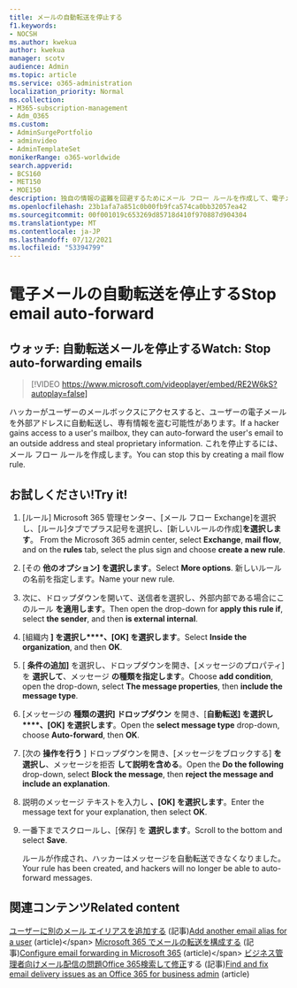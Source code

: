 ```yaml
---
title: メールの自動転送を停止する
f1.keywords:
- NOCSH
ms.author: kwekua
author: kwekua
manager: scotv
audience: Admin
ms.topic: article
ms.service: o365-administration
localization_priority: Normal
ms.collection:
- M365-subscription-management
- Adm_O365
ms.custom:
- AdminSurgePortfolio
- adminvideo
- AdminTemplateSet
monikerRange: o365-worldwide
search.appverid:
- BCS160
- MET150
- MOE150
description: 独自の情報の盗難を回避するためにメール フロー ルールを作成して、電子メールの自動転送を停止する方法について説明します。
ms.openlocfilehash: 23b1afa7a851c0b00fb9fca574ca0bb32057ea42
ms.sourcegitcommit: 00f001019c653269d85718d410f970887d904304
ms.translationtype: MT
ms.contentlocale: ja-JP
ms.lasthandoff: 07/12/2021
ms.locfileid: "53394799"
---
```

# <a name="stop-email-auto-forward"></a><span data-ttu-id="c8237-103">電子メールの自動転送を停止する</span><span class="sxs-lookup"><span data-stu-id="c8237-103">Stop email auto-forward</span></span>

## <a name="watch-stop-auto-forwarding-emails"></a><span data-ttu-id="c8237-104">ウォッチ: 自動転送メールを停止する</span><span class="sxs-lookup"><span data-stu-id="c8237-104">Watch: Stop auto-forwarding emails</span></span>

> [!VIDEO https://www.microsoft.com/videoplayer/embed/RE2W6kS?autoplay=false]

<span data-ttu-id="c8237-105">ハッカーがユーザーのメールボックスにアクセスすると、ユーザーの電子メールを外部アドレスに自動転送し、専有情報を盗む可能性があります。</span><span class="sxs-lookup"><span data-stu-id="c8237-105">If a hacker gains access to a user's mailbox, they can auto-forward the user's email to an outside address and steal proprietary information.</span></span> <span data-ttu-id="c8237-106">これを停止するには、メール フロー ルールを作成します。</span><span class="sxs-lookup"><span data-stu-id="c8237-106">You can stop this by creating a mail flow rule.</span></span>

## <a name="try-it"></a><span data-ttu-id="c8237-107">お試しください!</span><span class="sxs-lookup"><span data-stu-id="c8237-107">Try it!</span></span>

1. <span data-ttu-id="c8237-108">[ルール] Microsoft 365 管理センター、[メール フロー Exchange]を選択し、[ルール]タブでプラス記号を選択し、[新しいルールの作成]**を選択します**。 </span><span class="sxs-lookup"><span data-stu-id="c8237-108">From the Microsoft 365 admin center, select **Exchange**, **mail flow**, and on the **rules** tab, select the plus sign and choose **create a new rule**.</span></span>
1. <span data-ttu-id="c8237-109">[その **他のオプション] を選択します**。</span><span class="sxs-lookup"><span data-stu-id="c8237-109">Select **More options**.</span></span> <span data-ttu-id="c8237-110">新しいルールの名前を指定します。</span><span class="sxs-lookup"><span data-stu-id="c8237-110">Name your new rule.</span></span>
1. <span data-ttu-id="c8237-111">次に、ドロップダウンを開いて、送信者を選択し、外部内部である場合にこのルール **を適用します**。</span><span class="sxs-lookup"><span data-stu-id="c8237-111">Then open the drop-down for **apply this rule if**, select **the sender**, and then **is external internal**.</span></span>
1. <span data-ttu-id="c8237-112">[組織内 **] を選択し\*\*\*\*、[OK] を選択します**。</span><span class="sxs-lookup"><span data-stu-id="c8237-112">Select **Inside the organization**, and then **OK**.</span></span>
1. <span data-ttu-id="c8237-113">[ **条件の追加]** を選択し、ドロップダウンを開き、[メッセージのプロパティ] を **選択して**、メッセージ **の種類を指定します**。</span><span class="sxs-lookup"><span data-stu-id="c8237-113">Choose **add condition**, open the drop-down, select **The message properties**, then **include the message type**.</span></span>
1. <span data-ttu-id="c8237-114">[メッセージの **種類の選択] ドロップダウン** を開き、[**自動転送] を選択し\*\*\*\*、[OK] を選択します**。</span><span class="sxs-lookup"><span data-stu-id="c8237-114">Open the **select message type** drop-down, choose **Auto-forward**, then **OK**.</span></span>
1. <span data-ttu-id="c8237-115">[次の **操作を行う** ] ドロップダウンを開き、[メッセージをブロックする] **を選択し**、メッセージを拒否 **して説明を含める**。</span><span class="sxs-lookup"><span data-stu-id="c8237-115">Open the **Do the following** drop-down, select **Block the message**, then **reject the message and include an explanation**.</span></span>
1. <span data-ttu-id="c8237-116">説明のメッセージ テキストを入力し **、[OK] を選択します**。</span><span class="sxs-lookup"><span data-stu-id="c8237-116">Enter the message text for your explanation, then select **OK**.</span></span>
1. <span data-ttu-id="c8237-117">一番下までスクロールし、[保存] を **選択します**。</span><span class="sxs-lookup"><span data-stu-id="c8237-117">Scroll to the bottom and select **Save**.</span></span>

    <span data-ttu-id="c8237-118">ルールが作成され、ハッカーはメッセージを自動転送できなくなりました。</span><span class="sxs-lookup"><span data-stu-id="c8237-118">Your rule has been created, and hackers will no longer be able to auto-forward messages.</span></span>

## <a name="related-content"></a><span data-ttu-id="c8237-119">関連コンテンツ</span><span class="sxs-lookup"><span data-stu-id="c8237-119">Related content</span></span>

<span data-ttu-id="c8237-120">[ユーザーに別のメール エイリアスを追加する](../admin/email/add-another-email-alias-for-a-user.md) (記事)</span><span class="sxs-lookup"><span data-stu-id="c8237-120">[Add another email alias for a user](../admin/email/add-another-email-alias-for-a-user.md) (article)\</span></span>
<span data-ttu-id="c8237-121">[Microsoft 365 でメールの転送を構成する](../admin/email/configure-email-forwarding.md) (記事)</span><span class="sxs-lookup"><span data-stu-id="c8237-121">[Configure email forwarding in Microsoft 365](../admin/email/configure-email-forwarding.md) (article)\</span></span>
<span data-ttu-id="c8237-122">[ビジネス管理者向けメール配信の問題Office 365検索して修正](/exchange/troubleshoot/email-delivery/email-delivery-issues)する (記事)</span><span class="sxs-lookup"><span data-stu-id="c8237-122">[Find and fix email delivery issues as an Office 365 for business admin](/exchange/troubleshoot/email-delivery/email-delivery-issues) (article)</span></span>